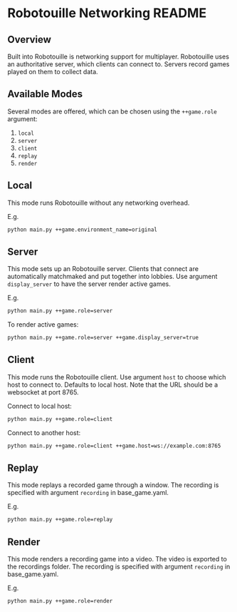 # Robotouille Networking README

## Overview

Built into Robotouille is networking support for multiplayer. Robotouille uses an authoritative server, which clients can connect to. Servers record games played on them to collect data. 

## Available Modes

Several modes are offered, which can be chosen using the `++game.role` argument:

1. `local`
2. `server`
3. `client`
4. `replay`
5. `render`

## Local

This mode runs Robotouille without any networking overhead.

E.g.
```sh
python main.py ++game.environment_name=original
```

## Server

This mode sets up an Robotouille server. Clients that connect are automatically matchmaked and put together into lobbies. Use argument `display_server` to have the server render active games.

E.g.
```sh
python main.py ++game.role=server
```

To render active games:
```sh
python main.py ++game.role=server ++game.display_server=true
```

## Client

This mode runs the Robotouille client. Use argument `host` to choose which host to connect to. Defaults to local host. Note that the URL should be a websocket at port 8765.

Connect to local host:
```sh
python main.py ++game.role=client
```

Connect to another host:
```sh
python main.py ++game.role=client ++game.host=ws://example.com:8765
```

## Replay

This mode replays a recorded game through a window. The recording is specified with argument `recording` in base_game.yaml. 

E.g.
```sh
python main.py ++game.role=replay
```

## Render

This mode renders a recording game into a video. The video is exported to the recordings folder. The recording is specified with argument `recording` in base_game.yaml. 

E.g.
```sh
python main.py ++game.role=render
```